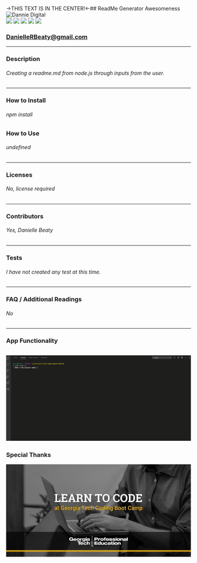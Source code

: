 

->THIS TEXT IS IN THE CENTER!<-## ReadMe Generator Awesomeness
![Dannie Digital](https://github.com/DannieDigital.png?size=150)<br/>
![](https://img.shields.io/github/followers/DannieDigital?label=Followers&style=social) ![](https://img.shields.io/badge/html-90%25-green)  ![](https://img.shields.io/badge/css-80%25-green) ![](https://img.shields.io/badge/javascript-40%25-orange) ![](https://img.shields.io/badge/node.js-30%25-red)<br />
### DanielleRBeaty@gmail.com

---
### Description
###### Creating a readme.md from node.js through inputs from the user.
---
### How to Install 
###### npm install

### How to Use
###### undefined
---
### Licenses
###### No, license required
---
### Contributors
###### Yes, Danielle Beaty
---
### Tests
###### I have not created any test at this time.
---
### FAQ / Additional Readings
###### No
---
### App Functionality
![](gif/app.gif)
---
### Special Thanks
![](images/gaTechCodeBootcamp.jpg)

                
